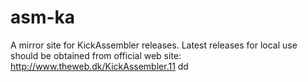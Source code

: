 # asm-ka
A mirror site for KickAssembler releases. Latest releases for local use should be obtained from official web site: http://www.theweb.dk/KickAssembler.11 dd

